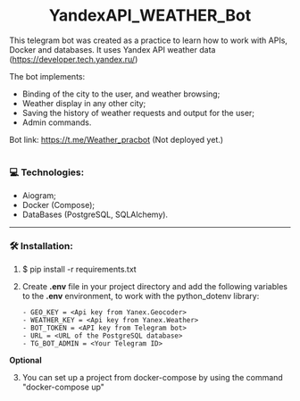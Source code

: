 <h1 align="center">YandexAPI_WEATHER_Bot </h1>

This telegram bot was created as a practice to learn how to work with APIs, Docker and databases.
It uses Yandex API weather data (https://developer.tech.yandex.ru/) 

The bot implements:
- Binding of the city to the user, and weather browsing;
- Weather display in any other city;
- Saving the history of weather requests and output for the user;
- Admin commands.

Bot link: https://t.me/Weather_pracbot (Not deployed yet.)

#


### :computer: Technologies:
- Aiogram;
- Docker (Compose);
- DataBases (PostgreSQL, SQLAlchemy).
---





### :hammer_and_wrench: Installation:
1. $ pip install -r requirements.txt
2. Create **.env** file in your project directory and add the following variables to the **.env** environment, to work with the python_dotenv library:
  
       - GEO_KEY = <Api key from Yanex.Geocoder>
       - WEATHER_KEY = <Api key from Yanex.Weather>
       - BOT_TOKEN = <API key from Telegram bot>
       - URL = <URL of the PostgreSQL database>  
       - TG_BOT_ADMIN = <Your Telegram ID>  

  **Optional**

3. You can set up a project from docker-compose by using the command "docker-compose up"